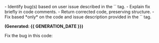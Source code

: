 <instructions>
- Identify bug(s) based on user issue described in the `<task>` tag.
- Explain fix briefly in code comments.
- Return corrected code, preserving structure.
- Fix based *only* on the code and issue description provided in the `<task>` tag.
</instructions>

**(Generated: {{ GENERATION_DATE }})**

<task>
Fix the bug in this code:
</task>
